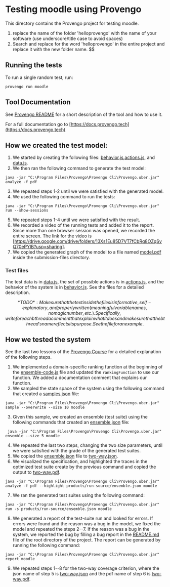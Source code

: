 # Testing moodle using Provengo
This directory contains the Provengo project for testing moodle.


1. replace the name of the folder 'helloprovengo' with the name of your software (use underscore/title case to avoid spaces)
2. Search and replace for the word 'helloprovengo' in the entire project and replace it with the new folder name. 
$$

## Running the tests
To run a single random test, run:
```shell 
provengo run moodle
```

## Tool Documentation
See [Provengo README](moodle/README.md) for a short description of the tool and how to use it.

For a full documentation go to [https://docs.provengo.tech](https://docs.provengo.tech)

## How we created the test model:
1. We started by creating the following files: [behavior.js](moodle/spec/js/behavior.js),[actions.js](moodle/spec/js/actions.js), and [data.js](moodle/data/data.js).
2. We then ran the following command to generate the test model:
```shell
java -jar "C:\Program Files\Provengo\Provengo Cli\Provengo.uber.jar" analyze -f pdf   
```
3. We repeated steps 1-2 until we were satisfied with the generated model.
4. We used the following command to run the tests:
```shell
java -jar "C:\Program Files\Provengo\Provengo Cli\Provengo.uber.jar" run --show-sessions
```
5. We repeated steps 1-4 until we were satisfied with the result.
6. We recorded a video of the running tests and added it to the report. Since more than one browser session was opened, we recorded the entire screen. The link for the video is [https://drive.google.com/drive/folders/13Xs1Eu85D7VT7fCbRq8OZqSvQ70ePYlB?usp=sharing].
7. We copied the generated graph of the model to a file named [model.pdf](submission-files/model.pdf) inside the submission-files directory.

### Test files
The test data is in [data.js](moodle/data/data.js), the set of possible actions is in [actions.js](moodle/spec/js/actions.js), and the behavior of the system is in [behavior.js](moodle/spec/js/behavior.js).
See the files for a detailed description.

$$*TODO*: Make sure that the text inside the files is informative, self-explanatory, and properly written (meaningful variable names, no magic number, etc.). Specifically, write for each bthread a comment that explain what it does and make sure that the bthread's name reflects its purpose. See the file for an example.$$

## How we tested the system
See the last two lessons of the [Provengo Course](https://provengo.github.io/Course/Online%20Course/0.9.5/index.html) for a detailed explanation of the following steps.

1. We implemented a domain-specific ranking function at the beginning of the [ensemble-code.js](moodle/meta-spec/ensemble-code.js) file and updated the `rankingFunction` to use our function. We added a documentation comment that explains our function.
2. We sampled the state space of the system using the following command that created a [samples.json](moodle/products/run-source/samples.json) file:
```shell
java -jar "C:\Program Files\Provengo\Provengo Cli\Provengo.uber.jar" sample --overwrite --size 10 moodle
```
3. Given this sample, we created an ensemble (test suite) using the following commands that created an [ensemble.json](moodle/products/run-source/ensemble.json) file:
```shell
 java -jar "C:\Program Files\Provengo\Provengo Cli\Provengo.uber.jar" ensemble --size 5 moodle  
```
4. We repeated the last two steps, changing the two size parameters, until we were satisfied with the grade of the generated test suites.
5. We copied the [ensemble.json](moodle/products/run-source/ensemble.json) file to [two-way.json](submission-files/two-way.json).
6. We visualized the specification, and highlighted the traces in the optimized test suite create by the previous command and copied the output to [two-way.pdf](submission-files/domain-specific.pdf).
```shell
java -jar "C:\Program Files\Provengo\Provengo Cli\Provengo.uber.jar" analyze -f pdf --highlight products/run-source/ensemble.json moodle
```
7. We ran the generated test suites using the following command:
```shell
java -jar "C:\Program Files\Provengo\Provengo Cli\Provengo.uber.jar" run -s products/run-source/ensemble.json moodle
```
8. We generated a report of the test-suite run and looked for errors. If errors were found and the reason was a bug in the model, we fixed the model and repeated the steps 2--7. If the reason was a bug in the system, we reported the bug by filling a bug report in the [README.md](../README.md) file of the root directory of the project. The report can be generated by running the following command:
```shell
java -jar "C:\Program Files\Provengo\Provengo Cli\Provengo.uber.jar" report moodle
```
9. We repeated steps 1--8 for the two-way coverage criterion, where the json name of step 5 is [two-way.json](submission-files/two-way.json) and the pdf name of step 6 is [two-way.pdf](submission-files/two-way.pdf).
